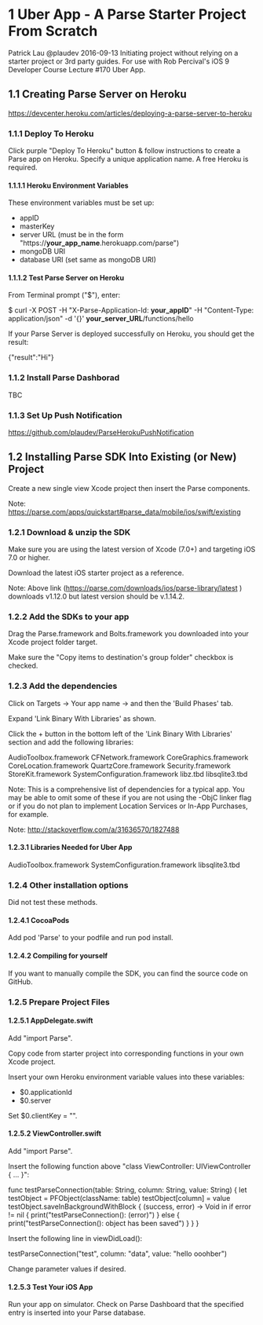 # 1 Uber App - A Parse Starter Project From Scratch

Patrick Lau @plaudev 2016-09-13
Initiating project without relying on a starter project or 3rd party guides. For use with Rob Percival's iOS 9 Developer Course Lecture #170 Uber App.


## 1.1 Creating Parse Server on Heroku

https://devcenter.heroku.com/articles/deploying-a-parse-server-to-heroku

### 1.1.1 Deploy To Heroku

Click purple "Deploy To Heroku" button & follow instructions to create a Parse app on Heroku. Specify a unique application name. A free Heroku is required.

#### 1.1.1.1 Heroku Environment Variables

These environment variables must be set up:

* appID
* masterKey
* server URL (must be in the form "https://__your_app_name__.herokuapp.com/parse")
* mongoDB URI
* database URI (set same as mongoDB URI)

#### 1.1.1.2 Test Parse Server on Heroku

From Terminal prompt ("$"), enter:

$ curl -X POST -H "X-Parse-Application-Id: __your_appID__" -H "Content-Type: application/json" -d '{}' __your_server_URL__/functions/hello

If your Parse Server is deployed successfully on Heroku, you should get the result:

{"result":"Hi"}

### 1.1.2 Install Parse Dashborad

TBC

### 1.1.3 Set Up Push Notification

https://github.com/plaudev/ParseHerokuPushNotification


## 1.2 Installing Parse SDK Into Existing (or New) Project

Create a new single view Xcode project then insert the Parse components.

Note: https://parse.com/apps/quickstart#parse_data/mobile/ios/swift/existing

### 1.2.1 Download & unzip the SDK

Make sure you are using the latest version of Xcode (7.0+) and targeting iOS 7.0 or higher.

Download the latest iOS starter project as a reference. 

Note: Above link (https://parse.com/downloads/ios/parse-library/latest
) downloads v1.12.0 but latest version should be v.1.14.2.

### 1.2.2 Add the SDKs to your app

Drag the Parse.framework and Bolts.framework you downloaded into your Xcode project folder target. 

Make sure the "Copy items to destination's group folder" checkbox is checked.

### 1.2.3 Add the dependencies

Click on Targets → Your app name → and then the 'Build Phases' tab.

Expand 'Link Binary With Libraries' as shown.

Click the + button in the bottom left of the 'Link Binary With Libraries' section and add the following libraries:

AudioToolbox.framework
CFNetwork.framework
CoreGraphics.framework
CoreLocation.framework
QuartzCore.framework
Security.framework
StoreKit.framework
SystemConfiguration.framework
libz.tbd
libsqlite3.tbd

Note: This is a comprehensive list of dependencies for a typical app. You may be able to omit some of these if you are not using the -ObjC linker flag or if you do not plan to implement Location Services or In-App Purchases, for example.

Note: http://stackoverflow.com/a/31636570/1827488

#### 1.2.3.1 Libraries Needed for Uber App

AudioToolbox.framework
SystemConfiguration.framework
libsqlite3.tbd

### 1.2.4 Other installation options

Did not test these methods.

#### 1.2.4.1 CocoaPods
Add pod 'Parse' to your podfile and run pod install.

#### 1.2.4.2 Compiling for yourself
If you want to manually compile the SDK, you can find the source code on GitHub.

### 1.2.5 Prepare Project Files

#### 1.2.5.1 AppDelegate.swift

Add "import Parse".

Copy code from starter project into corresponding functions in your own Xcode project.

Insert your own Heroku environment variable values into these variables:

* $0.applicationId
* $0.server

Set $0.clientKey = "".

#### 1.2.5.2 ViewController.swift

Add "import Parse".

Insert the following function above "class ViewController: UIViewController { ... }":

func testParseConnection(table: String, column: String, value: String) {
    let testObject = PFObject(className: table)
    testObject[column] = value
    testObject.saveInBackgroundWithBlock { (success, error) -> Void in
        if error != nil {
            print("testParseConnection(): \(error)")
        } else {
            print("testParseConnection(): object has been saved")
        }
    }
}

Insert the following line in viewDidLoad():

testParseConnection("test", column: "data", value: "hello ooohber")

Change parameter values if desired.

#### 1.2.5.3 Test Your iOS App

Run your app on simulator. Check on Parse Dashboard that the specified entry is inserted into your Parse database.

